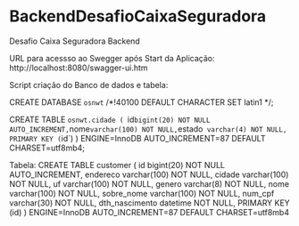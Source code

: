# BackendDesafioCaixaSeguradora
Desafio Caixa Seguradora Backend

URL para acessso ao Swegger após Start da Aplicação: http://localhost:8080/swagger-ui.htm

Script criação do Banco de dados e tabela:

CREATE DATABASE `osnwt` /*!40100 DEFAULT CHARACTER SET latin1 */;

CREATE TABLE `osnwt.cidade (
`id` bigint(20) NOT NULL AUTO_INCREMENT,
`nome` varchar(100) NOT NULL,
`estado` varchar(4) NOT NULL, 
PRIMARY KEY (`id`)
) ENGINE=InnoDB AUTO_INCREMENT=87 DEFAULT CHARSET=utf8mb4;

Tabela: CREATE TABLE customer ( id bigint(20) NOT NULL AUTO_INCREMENT, endereco varchar(100) NOT NULL, cidade varchar(100) NOT NULL, uf varchar(100) NOT NULL, genero varchar(8) NOT NULL, nome varchar(100) NOT NULL, sobre_nome varchar(100) NOT NULL, num_cpf varchar(30) NOT NULL, dth_nascimento datetime NOT NULL, PRIMARY KEY (id) ) ENGINE=InnoDB AUTO_INCREMENT=87 DEFAULT CHARSET=utf8mb4







